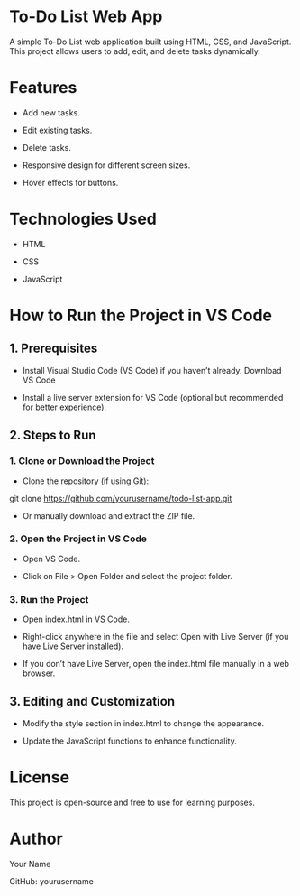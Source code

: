 # **To-Do List Web App** 

A simple To-Do List web application built using HTML, CSS, and JavaScript. This project allows users to add, edit, and delete tasks dynamically.

# **Features**

- Add new tasks.

- Edit existing tasks.

- Delete tasks.

- Responsive design for different screen sizes.

- Hover effects for buttons.

# **Technologies Used**

- HTML

- CSS

- JavaScript

# **How to Run the Project in VS Code**

## 1. Prerequisites

- Install Visual Studio Code (VS Code) if you haven’t already. Download VS Code

- Install a live server extension for VS Code (optional but recommended for better experience).

## 2. Steps to Run

### 1. Clone or Download the Project

- Clone the repository (if using Git):

git clone https://github.com/yourusername/todo-list-app.git

- Or manually download and extract the ZIP file.

### 2. Open the Project in VS Code

- Open VS Code.

- Click on File > Open Folder and select the project folder.

### 3. Run the Project

- Open index.html in VS Code.

- Right-click anywhere in the file and select Open with Live Server (if you have Live Server installed).

- If you don’t have Live Server, open the index.html file manually in a web browser.

## 3. Editing and Customization

- Modify the style section in index.html to change the appearance.

- Update the JavaScript functions to enhance functionality.

# **License**

This project is open-source and free to use for learning purposes.

# **Author**

Your Name

GitHub: yourusername

